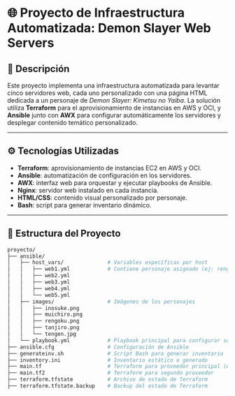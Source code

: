 # 🌐 Proyecto de Infraestructura Automatizada: Demon Slayer Web Servers

## 🧾 Descripción

Este proyecto implementa una infraestructura automatizada para levantar cinco servidores web, cada uno personalizado con una página HTML dedicada a un personaje de *Demon Slayer: Kimetsu no Yaiba*. La solución utiliza **Terraform** para el aprovisionamiento de instancias en AWS y OCI, y **Ansible** junto con **AWX** para configurar automáticamente los servidores y desplegar contenido temático personalizado.

---

## ⚙️ Tecnologías Utilizadas

- **Terraform**: aprovisionamiento de instancias EC2 en AWS y OCI.
- **Ansible**: automatización de configuración en los servidores.
- **AWX**: interfaz web para orquestar y ejecutar playbooks de Ansible.
- **Nginx**: servidor web instalado en cada instancia.
- **HTML/CSS**: contenido visual personalizado por personaje.
- **Bash**: script para generar inventario dinámico.

---

## 📁 Estructura del Proyecto

```bash
proyecto/
├── ansible/
│   ├── host_vars/              # Variables específicas por host
│   │   ├── web1.yml            # Contiene personaje asignado (ej: rengoku)
│   │   ├── web2.yml
│   │   ├── web3.yml
│   │   ├── web4.yml
│   │   └── web5.yml
│   ├── images/                 # Imágenes de los personajes
│   │   ├── inosuke.png
│   │   ├── muichiro.png
│   │   ├── rengoku.png
│   │   ├── tanjiro.png
│   │   └── tengen.jpg
│   └── playbook.yml            # Playbook principal para configurar servidores
├── ansible.cfg                 # Configuración de Ansible
├── generateinv.sh              # Script Bash para generar inventario
├── inventory.ini               # Inventario estático o generado
├── main.tf                     # Terraform para proveedor principal (AWS/OCI)
├── main.tf2                    # Terraform para segundo proveedor
├── terraform.tfstate           # Archivo de estado de Terraform
├── terraform.tfstate.backup    # Backup del estado de Terraform
